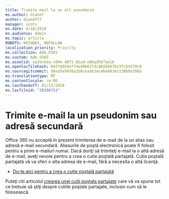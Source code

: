 ```yaml
---
title: Trimite mail la un alt pseudonim
ms.author: dianef
author: dianef77
manager: scotv
ms.date: 4/16/2018
ms.audience: Admin
ms.topic: article
ROBOTS: NOINDEX, NOFOLLOW
localization_priority: Priority
ms.collection: Adm_O365
ms.custom: Adm_O365
ms.assetid: aa1bcbea-c09e-40f1-81ad-e86ad567ae16
ms.openlocfilehash: 04774654e774a49b62fdc802b047bc3fcb4379c0
ms.sourcegitcommit: d6ea5e9458a2b8ceaab3ac4bd483e1130b9a398a
ms.translationtype: MT
ms.contentlocale: ro-RO
ms.lasthandoff: 01/15/2019
ms.locfileid: "28306753"
---
```

# <a name="send-email-from-an-alias-or-secondary-address"></a>Trimite e-mail la un pseudonim sau adresă secundară

Office 365 nu acceptă în prezent trimiterea de e-mail de la un alias sau adresă e-mail secundară. Aliasurile de poştă electronică poate fi folosit pentru a primi e-mailuri numai. Dacă doriţi să trimiteţi e-mail la o altă adresă de e-mail, aveţi nevoie pentru a crea o cutie poştală partajată. Cutia poştală partajată vă va oferi o alta adresa de e-mail, fără a necesita o altă licenţă. 
  
- [Du-te aici pentru a crea o cutie poştală partajată](https://portal.office.com/AdminPortal/Home#/AssistedGuide/addemailoptions)
    
Puteţi citi articolul [crearea unei cutii poştale partajate](https://support.office.com/article/871a246d-3acd-4bba-948e-5de8be0544c9) care vă va spune tot ce trebuie să ştiţi despre cutiile poştale partajate, inclusiv cum să le folosească. 
  

